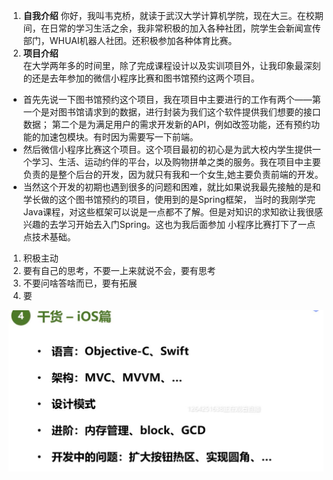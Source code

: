 1. **自我介绍**
你好，我叫韦克桥，就读于武汉大学计算机学院，现在大三。在校期间，在日常的学习生活之余，我非常积极的加入各种社团，院学生会新闻宣传部门，WHUAI机器人社团。还积极参加各种体育比赛。
2. **项目介绍**<br />
在大学两年多的时间里，除了完成课程设计以及实训项目外，让我印象最深刻的还是去年参加的微信小程序比赛和图书馆预约这两个项目。
 - 首先先说一下图书馆预约这个项目，我在项目中主要进行的工作有两个——第一个是对图书馆请求到的数据，进行封装为我们这个软件提供我们想要的接口数据；
 第二个是为满足用户的需求开发新的API，例如改签功能，还有预约功能的加速包模块。有时因为需要写一下前端。
 - 然后微信小程序比赛这个项目。这个项目最初的初心是为武大校内学生提供一个学习、生活、运动约伴的平台，以及购物拼单之类的服务。我在项目中主要负责的是整个后台的开发，因为就只有我和一个女生,她主要负责前端的开发。
 - 当然这个开发的初期也遇到很多的问题和困难，就比如果说我最先接触的是和学长做的这个图书馆预约的项目，使用到的是Spring框架，
 当时的我刚学完Java课程，对这些框架可以说是一点都不了解。但是对知识的求知欲让我很感兴趣的去学习开始去入门Spring。这也为我后面参加
 小程序比赛打下了一点点技术基础。
 
 
 1. 积极主动
 2. 要有自己的思考，不要一上来就说不会，要有思考
 3. 不要问啥答啥而已，要有拓展
 4. 要

![](自我介绍_files/1.jpg)
